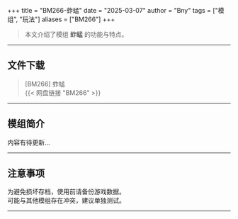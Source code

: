 +++
title = "BM266-蚱蜢"
date = "2025-03-07"
author = "Bny"
tags = ["模组", "玩法"]
aliases = ["BM266"]
+++

> 本文介绍了模组 **蚱蜢** 的功能与特点。

---

## 文件下载

> [BM266] 蚱蜢  
{{< 网盘链接 "BM266" >}}  

---

## 模组简介

>  
内容有待更新...  

---

## 注意事项

>  
为避免损坏存档，使用前请备份游戏数据。  
可能与其他模组存在冲突，建议单独测试。  

---

